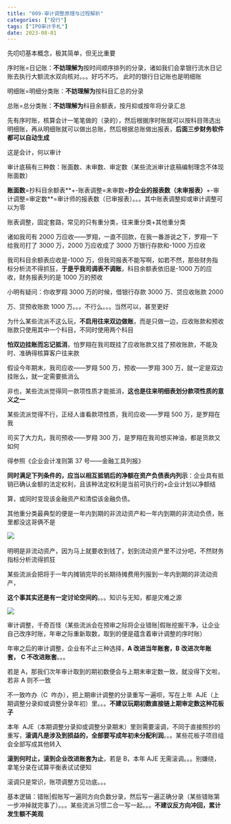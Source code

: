 ```yaml
---
title: "009-审计调整原理与过程解析"
categories: ["投行"]
tags: ["IPO审计手札"]
date: 2023-08-01
---
```

先叨叨基本概念，极其简单，但无比重要

序时账=日记账：**不妨理解为**按时间顺序排列的分录，诸如我们会拿银行流水日记账去执行大额流水双向核对。。。好巧不巧， 此时的银行日记账也是明细账

明细账=明细分类账：**不妨理解为**按科目汇总的分录

总账=总分类账：**不妨理解为**科目余额表，按月抑或按年将分录汇总

先有序时账，核算会计一笔笔做的（录的），然后根据序时账就可以按科目筛选出明细账，再从明细账就可以做出总账，然后根据总账做出报表，**后面三步财务软件都可以自动生成**

这是会计，何以审计

审计底稿有三种数：账面数、未审数、审定数（某些流派审计底稿编制理念不体现账面数）

**账面数**=抄科目余额表**+-账表调整=未审数=**抄企业的报表数（未审报表）**+-审计调整=审定数**=审计师的报表数（已审报表）。。。其中账表调整抑或审计调整可以为零

账表调整，固定套路，常见的只有重分类，往来重分类+其他重分类

诸如我司有 2000 万应收——罗翔，一直不回款，在我一番游说之下，罗翔一下给我司打了 3000 万，2000 万应收成了 3000 万银行存款和-1000 万应收

我司科目余额表应收是-1000 万，但我司报表不能写啊，如若不然，那些财务指标分析流不得抓狂，**于是乎我司调表不调账**，科目余额表依旧是-1000 万的应收，财务报表列的是 1000 万的预收

小明有疑问：你收罗翔 3000 万的时候，借银行存款 3000 万、贷应收账款 2000

万、贷预收账款 1000 万。。。不行么。。。当然可以，甚至更好

为什么某些流派不这么玩，**不启用往来双边做账**，而是只做一边，应收账款和预收账款只使用其中一个科目，不同时使用两个科目

**怕双边挂账而忘记抵消**，怕罗翔在我司既挂了应收账款又挂了预收账款，不能及时、准确得核算客户往来款

假设今年期末，我司应收——罗翔 500 万，预收——罗翔 300 万，就一定是双边挂账么，就一定需要抵消么

非也，某些流派觉得同一款项性质才能抵消，**这也是往来明细表划分款项性质的意义之一**

某些流派觉得不行，正经人谁看款项性质，我司应收——罗翔 500 万，是罗翔在我

司买了大力丸，我司预收——罗翔 300 万，是罗翔在我司想买神油，都是货款又如何

得参照《企业会计准则第 37 号——金融工具列报》

**同时满足下列条件的，应当以相互抵销后的净额在资产负债表内列示**：企业具有抵销已确认金额的法定权利，且该种法定权利是当前可执行的+企业计划以净额结

算，或同时变现该金融资产和清偿该金融负债。

其他重分类最典型的便是一年内到期的非流动资产和一年内到期的非流动负债，账里都没这哥俩不是

![](https://cdn.staticaly.com/gh/richffan/img@main/obsidian/IPO/审计调整原理与过程解析_1.webp) 

明明是非流动资产，因为马上就要收到钱了，划到流动资产里不过分吧，不然财务指标分析流得抓狂

某些流派会把将于一年内摊销完毕的长期待摊费用列报到一年内到期的非流动资产，

**这个事其实还是有一定讨论空间的**。。。知识与无知，都是灾难之源

![](https://cdn.staticaly.com/gh/richffan/img@main/obsidian/IPO/审计调整原理与过程解析_2.webp)

审计调整，千奇百怪（某些流派会在预审之际将企业错账|假账挖掘干净，让企业自己改序时账，年审之际重新取数，取到的便是蕴含着审计调整的序时账）

年审之后的审计调整，企业有不止三种选择，**A 改进当年账套，B** **改进次年账套，** **C 不改进账套**。。。

若是 A，那我们次年审计取到的期初数便会与上期末审定数一致，就没得下文啦，若非 A 则不一致

不一致咋办（C  咋办），把上期审计调整的分录重写一遍呗，写在上年  AJE（上期调整分录抑或调整分录年初）里。。。**不建议玩期初数直接链上期审定数这种花板子**

本年  AJE（本期调整分录抑或调整分录期末）里则需要滚调，不同于直接照抄的重写，**滚调凡是涉及到损益的，全部要写成年初未分配利润**。。。某些花板子项目组会全部写成其他转入

**滚到何时止，滚到企业改进账套为止**，若是 B，本年 AJE 无需滚调。。。别嫌绕，拿笔分录在试算平衡表试试便知

滚调只是常识，账项调整方见功底。。。

基本逻辑：错账|假账写一遍同方向负数分录，然后写一遍正确分录（某些错账第一步冲掉就完事了）。。。某些流派习惯二合一写一起。。。**不建议反方向冲回，累计发生额不美观**